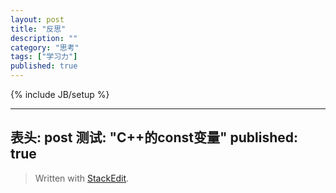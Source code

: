 ```yaml
---
layout: post
title: "反思"
description: ""
category: "思考"
tags: ["学习力"]
published: true
---
```

{% include JB/setup %}




---
表头: post
测试: "C++的const变量"
published: true
---

> Written with [StackEdit](https://stackedit.io/).